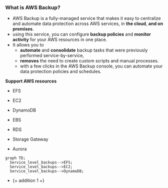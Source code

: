 ### What is AWS Backup?
- AWS Backup is a fully-managed service that makes it easy to centralize and automate data protection across AWS services, in **the cloud**, **and on premises**. 
- using this service, you can configure **backup policies** and **monitor activity** for your AWS resources in one place. 
- It allows you to 
  - **automate** and **consolidate** backup tasks that were previously performed service-by-service, 
  - **removes** the need to create custom scripts and manual processes. 
  - with a few clicks in the AWS Backup console, you can automate your data protection policies and schedules.

**Support AWS resources**
- EFS
- EC2
- DynamoDB

- EBS
- RDS
- Storage Gateway
- Aurora

```mermaid
graph TD;
  Service_level_backups-->EFS;
  Service_level_backups-->EC2;
  Service_level_backups-->DynamoDB;
```

- {+ addition 1 +}